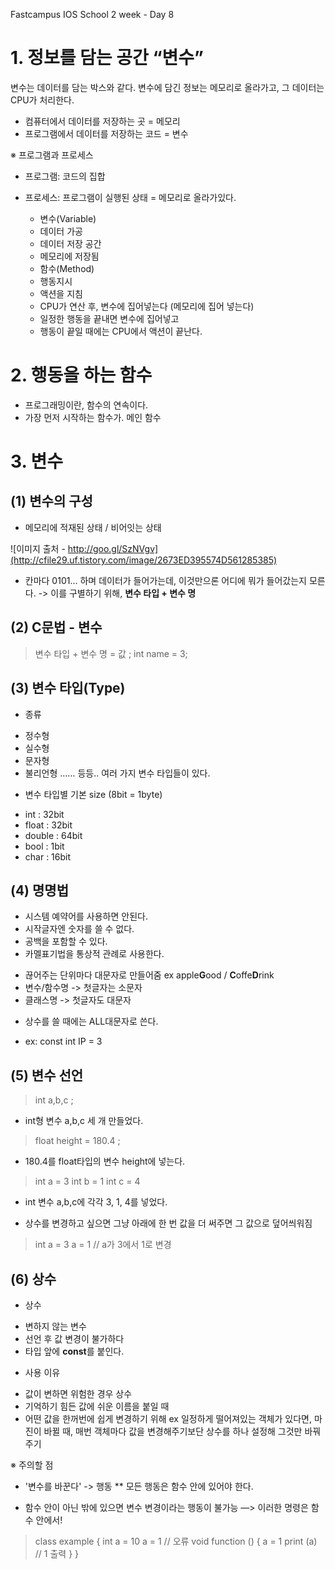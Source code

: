 Fastcampus IOS School
2 week - Day 8


# 1. 정보를 담는 공간 “변수”

변수는 데이터를 담는 박스와 같다. 변수에 담긴 정보는 메모리로 올라가고, 그 데이터는 CPU가 처리한다.

* 컴퓨터에서 데이터를 저장하는 곳 = 메모리
* 프로그램에서 데이터를 저장하는 코드 = 변수

※ 프로그램과 프로세스
- 프로그램: 코드의 집합
- 프로세스: 프로그램이 실행된 상태 = 메모리로 올라가있다.

	* 변수(Variable)
	- 데이터 가공
	- 데이터 저장 공간
	- 메모리에 저장됨

	* 함수(Method)
	- 행동지시
	- 액션을 지침
	- CPU가 연산 후, 변수에 집어넣는다 (메모리에 집어 넣는다)

	* 일정한 행동을 끝내면 변수에 집어넣고
	* 행동이 끝일 때에는 CPU에서 액션이 끝난다.

# 2. 행동을 하는 함수

- 프로그래밍이란, 함수의 연속이다.
- 가장 먼저 시작하는 함수가. 메인 함수


# 3. 변수

## (1) 변수의 구성

- 메모리에 적재된 상태 / 비어잇는 상태

![이미지 출처 - http://goo.gl/SzNVgv](http://cfile29.uf.tistory.com/image/2673ED395574D561285385)

- 칸마다 0101... 하며 데이터가 들어가는데, 이것만으론 어디에 뭐가 들어갔는지 모른다.
-> 이를 구별하기 위해, **변수 타입 + 변수 명**

## (2) C문법 - 변수

> 변수 타입 + 변수 명 = 값 ;
> int name = 3;

## (3) 변수 타입(Type)
* 종류
- 정수형
- 실수형
- 문자형
- 불리언형
	…… 등등.. 여러 가지 변수 타입들이 있다.

* 변수 타입별 기본 size
(8bit = 1byte)
- int : 32bit
- float : 32bit
- double : 64bit
- bool : 1bit
- char : 16bit

## (4) 명명법
* 시스템 예약어를 사용하면 안된다.
* 시작글자엔 숫자를 쓸 수 없다.
* 공백을 포함할 수 있다.
* 카멜표기법을 통상적 관례로 사용한다.
- 끊어주는 단위마다 대문자로 만들어줌 ex apple**G**ood  /  **C**offe**D**rink
- 변수/함수명 -> 첫글자는 소문자
- 클래스명 -> 첫글자도 대문자
* 상수를 쓸 때에는 ALL대문자로 쓴다.
- ex: const int IP = 3

## (5) 변수 선언

> int a,b,c ;

* int형 변수 a,b,c 세 개 만들었다.

> float height = 180.4 ;

* 180.4를 float타입의 변수 height에 넣는다.

> int a = 3
> int b = 1
> int c = 4

* int 변수 a,b,c에 각각 3, 1, 4를 넣었다.


* 상수를 변경하고 싶으면 그냥 아래에 한 번 값을 더 써주면 그 값으로 덮어씌워짐

> int a = 3
> a = 1
> // a가 3에서 1로 변경

## (6) 상수
* 상수
- 변하지 않는 변수
- 선언 후 값 변경이 불가하다
- 타입 앞에 **const**를 붙인다.

* 사용 이유
- 값이 변하면 위험한 경우 상수
- 기억하기 힘든 값에 쉬운 이름을 붙일 때
- 어떤 값을 한꺼번에 쉽게 변경하기 위해
ex 일정하게 떨어져있는 객체가 있다면, 마진이 바뀔 때, 매번 객체마다 값을 변경해주기보단 상수를 하나 설정해 그것만 바꿔주기

※ 주의할 점
* '변수를 바꾼다' -> 행동
** 모든 행동은 함수 안에 있어야 한다.
- 함수 안이 아닌 밖에 있으면 변수 변경이라는 행동이 불가능 —> 이러한 명령은 함수 안에서!

> class example {
> int a = 10
> a = 1  // 오류
> void function () {
>  a = 1
>  print (a) // 1 출력
> }
> }
